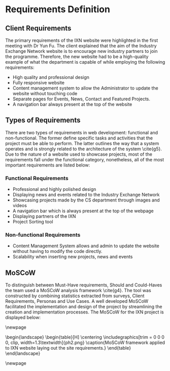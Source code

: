 
# Requirements Definition

## Client Requirements

The primary requirements of the IXN website were highlighted in the first meeting with Dr Yun Fu.  The client explained that the aim of the Industry Exchange Network website is to encourage new industry partners to join the programme. Therefore, the new website had to be a high-quality example of what the department is capable of while employing the following requirements:

-    High quality and professional design
-    Fully responsive website
-    Content management system to allow the Administrator to update the website without touching code
-    Separate pages for Events, News, Contact and Featured Projects.
-    A navigation bar always present at the top of the website

## Types of Requirements
There are two types of requirements in web development: functional and non-functional. The former define specific tasks and activities that the project must be able to perform. The latter outlines the way that a system operates and is strongly related to the architecture of the system \cite{g5}. Due to the nature of a website used to showcase projects, most of the requirements fall under the functional category, nonetheless, all of the most important requirements are listed below:

### Functional Requirements

-    Professional and highly polished design
-    Displaying news and events related to the Industry Exchange Network
-    Showcasing projects made by the CS department through images and videos
-    A navigation bar which is always present at the top of the webpage
-    Displaying partners of the IXN
-    Project Sorting tool

### Non-functional Requirements

-    Content Management System allows and admin to update the website without having to modify the code directly.
-    Scalability when inserting new projects, news and events

## MoSCoW

To distinguish between Must-Have requirements, Should and Could-Haves the team used a MoSCoW analysis framework \cite{g4}. The tool was constructed by combining statistics extracted from surveys, Client Requirements, Personas and Use Cases. A well developed MoSCoW facilitated the implementation and design of the project by streamlining the creation and implementation processes. The MoSCoW for the IXN project is displayed below:

\newpage

\begin{landscape}
\begin{table}[H]
      \centering
      \includegraphics[trim = 0 0 0 0, clip, width=1.3\textwidth]{ph2.png}
      \caption{MoSCoW framework applied to IXN website laying out the site requirements.}
 \end{table}
 \end{landscape}

\newpage